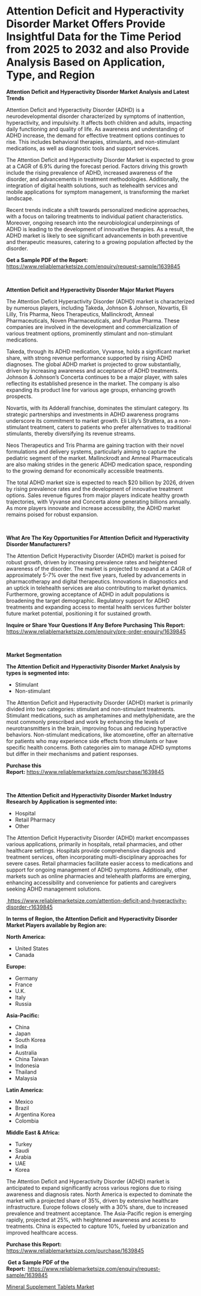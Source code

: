 <p><h1>Attention Deficit and Hyperactivity Disorder Market Offers Provide Insightful Data for the Time Period from 2025 to 2032 and also Provide Analysis Based on Application, Type, and Region</h1></p><p><strong>Attention Deficit and Hyperactivity Disorder Market Analysis and Latest Trends</strong></p>
<p><p>Attention Deficit and Hyperactivity Disorder (ADHD) is a neurodevelopmental disorder characterized by symptoms of inattention, hyperactivity, and impulsivity. It affects both children and adults, impacting daily functioning and quality of life. As awareness and understanding of ADHD increase, the demand for effective treatment options continues to rise. This includes behavioral therapies, stimulants, and non-stimulant medications, as well as diagnostic tools and support services.</p><p>The Attention Deficit and Hyperactivity Disorder Market is expected to grow at a CAGR of 6.9% during the forecast period. Factors driving this growth include the rising prevalence of ADHD, increased awareness of the disorder, and advancements in treatment methodologies. Additionally, the integration of digital health solutions, such as telehealth services and mobile applications for symptom management, is transforming the market landscape. </p><p>Recent trends indicate a shift towards personalized medicine approaches, with a focus on tailoring treatments to individual patient characteristics. Moreover, ongoing research into the neurobiological underpinnings of ADHD is leading to the development of innovative therapies. As a result, the ADHD market is likely to see significant advancements in both preventive and therapeutic measures, catering to a growing population affected by the disorder.</p></p>
<p><strong>Get a Sample PDF of the Report:&nbsp;</strong> <a href="https://www.reliablemarketsize.com/enquiry/request-sample/1639845?utm_campaign=1885&utm_medium=2&utm_source=Github&utm_content=ia&utm_term=08032025&utm_id=attention-deficit-and-hyperactivity-disorder">https://www.reliablemarketsize.com/enquiry/request-sample/1639845</a></p>
<p>&nbsp;</p>
<p><strong>Attention Deficit and Hyperactivity Disorder Major Market Players</strong></p>
<p><p>The Attention Deficit Hyperactivity Disorder (ADHD) market is characterized by numerous players, including Takeda, Johnson & Johnson, Novartis, Eli Lilly, Tris Pharma, Neos Therapeutics, Mallinckrodt, Amneal Pharmaceuticals, Noven Pharmaceuticals, and Purdue Pharma. These companies are involved in the development and commercialization of various treatment options, prominently stimulant and non-stimulant medications.</p><p>Takeda, through its ADHD medication, Vyvanse, holds a significant market share, with strong revenue performance supported by rising ADHD diagnoses. The global ADHD market is projected to grow substantially, driven by increasing awareness and acceptance of ADHD treatments. Johnson & Johnson’s Concerta continues to be a major player, with sales reflecting its established presence in the market. The company is also expanding its product line for various age groups, enhancing growth prospects.</p><p>Novartis, with its Adderall franchise, dominates the stimulant category. Its strategic partnerships and investments in ADHD awareness programs underscore its commitment to market growth. Eli Lilly’s Strattera, as a non-stimulant treatment, caters to patients who prefer alternatives to traditional stimulants, thereby diversifying its revenue streams.</p><p>Neos Therapeutics and Tris Pharma are gaining traction with their novel formulations and delivery systems, particularly aiming to capture the pediatric segment of the market. Mallinckrodt and Amneal Pharmaceuticals are also making strides in the generic ADHD medication space, responding to the growing demand for economically accessible treatments.</p><p>The total ADHD market size is expected to reach $20 billion by 2026, driven by rising prevalence rates and the development of innovative treatment options. Sales revenue figures from major players indicate healthy growth trajectories, with Vyvanse and Concerta alone generating billions annually. As more players innovate and increase accessibility, the ADHD market remains poised for robust expansion.</p></p>
<p>&nbsp;</p>
<p><strong>What Are The Key Opportunities For Attention Deficit and Hyperactivity Disorder Manufacturers?</strong></p>
<p><p>The Attention Deficit Hyperactivity Disorder (ADHD) market is poised for robust growth, driven by increasing prevalence rates and heightened awareness of the disorder. The market is projected to expand at a CAGR of approximately 5-7% over the next five years, fueled by advancements in pharmacotherapy and digital therapeutics. Innovations in diagnostics and an uptick in telehealth services are also contributing to market dynamics. Furthermore, growing acceptance of ADHD in adult populations is broadening the target demographic. Regulatory support for ADHD treatments and expanding access to mental health services further bolster future market potential, positioning it for sustained growth.</p></p>
<p><strong>Inquire or Share Your Questions If Any Before Purchasing This Report:</strong> <a href="https://www.reliablemarketsize.com/enquiry/pre-order-enquiry/1639845?utm_campaign=1885&utm_medium=2&utm_source=Github&utm_content=ia&utm_term=08032025&utm_id=attention-deficit-and-hyperactivity-disorder">https://www.reliablemarketsize.com/enquiry/pre-order-enquiry/1639845</a></p>
<p>&nbsp;</p>
<p><strong>Market Segmentation</strong></p>
<p><strong>The Attention Deficit and Hyperactivity Disorder Market Analysis by types is segmented into:</strong></p>
<p><ul><li>Stimulant</li><li>Non-stimulant</li></ul></p>
<p><p>The Attention Deficit and Hyperactivity Disorder (ADHD) market is primarily divided into two categories: stimulant and non-stimulant treatments. Stimulant medications, such as amphetamines and methylphenidate, are the most commonly prescribed and work by enhancing the levels of neurotransmitters in the brain, improving focus and reducing hyperactive behaviors. Non-stimulant medications, like atomoxetine, offer an alternative for patients who may experience side effects from stimulants or have specific health concerns. Both categories aim to manage ADHD symptoms but differ in their mechanisms and patient responses.</p></p>
<p><strong>Purchase this Report:&nbsp;</strong><a href="https://www.reliablemarketsize.com/purchase/1639845?utm_campaign=1885&utm_medium=2&utm_source=Github&utm_content=ia&utm_term=08032025&utm_id=attention-deficit-and-hyperactivity-disorder">https://www.reliablemarketsize.com/purchase/1639845</a></p>
<p>&nbsp;</p>
<p><strong>The Attention Deficit and Hyperactivity Disorder Market Industry Research by Application is segmented into:</strong></p>
<p><ul><li>Hospital</li><li>Retail Pharmacy</li><li>Other</li></ul></p>
<p><p>The Attention Deficit Hyperactivity Disorder (ADHD) market encompasses various applications, primarily in hospitals, retail pharmacies, and other healthcare settings. Hospitals provide comprehensive diagnosis and treatment services, often incorporating multi-disciplinary approaches for severe cases. Retail pharmacies facilitate easier access to medications and support for ongoing management of ADHD symptoms. Additionally, other markets such as online pharmacies and telehealth platforms are emerging, enhancing accessibility and convenience for patients and caregivers seeking ADHD management solutions.</p></p>
<p><a href="https://www.reliablemarketsize.com/attention-deficit-and-hyperactivity-disorder-r1639845?utm_campaign=1885&utm_medium=2&utm_source=Github&utm_content=ia&utm_term=08032025&utm_id=attention-deficit-and-hyperactivity-disorder">&nbsp;https://www.reliablemarketsize.com/attention-deficit-and-hyperactivity-disorder-r1639845</a></p>
<p><strong>In terms of Region, the Attention Deficit and Hyperactivity Disorder Market Players available by Region are:</strong></p>
<p>
    <p> <strong> North America: </strong>
        <ul>
            <li>United States</li>
            <li>Canada</li>
        </ul>
        </p> 
    <p> <strong> Europe: </strong>
        <ul>
            <li>Germany</li>
            <li>France</li>
            <li>U.K.</li>
            <li>Italy</li>
            <li>Russia</li>
        </ul>
        </p> 
    <p> <strong> Asia-Pacific: </strong>
        <ul>
            <li>China</li>
            <li>Japan</li>
            <li>South Korea</li>
            <li>India</li>
            <li>Australia</li>
            <li>China Taiwan</li>
            <li>Indonesia</li>
            <li>Thailand</li>
            <li>Malaysia</li>
        </ul>
        </p> 
    <p> <strong> Latin America: </strong>
        <ul>
            <li>Mexico</li>
            <li>Brazil</li>
            <li>Argentina Korea</li>
            <li>Colombia</li>
        </ul>
        </p> 
    <p> <strong> Middle East & Africa: </strong>
        <ul>
            <li>Turkey</li>
            <li>Saudi</li>
            <li>Arabia</li>
            <li>UAE</li>
            <li>Korea</li>
        </ul>
    </p>
    </p>
<p><p>The Attention Deficit and Hyperactivity Disorder (ADHD) market is anticipated to expand significantly across various regions due to rising awareness and diagnosis rates. North America is expected to dominate the market with a projected share of 35%, driven by extensive healthcare infrastructure. Europe follows closely with a 30% share, due to increased prevalence and treatment acceptance. The Asia-Pacific region is emerging rapidly, projected at 25%, with heightened awareness and access to treatments. China is expected to capture 10%, fueled by urbanization and improved healthcare access.</p></p>
<p><strong>Purchase this Report: </strong><a href="https://www.reliablemarketsize.com/purchase/1639845?utm_campaign=1885&utm_medium=2&utm_source=Github&utm_content=ia&utm_term=08032025&utm_id=attention-deficit-and-hyperactivity-disorder">https://www.reliablemarketsize.com/purchase/1639845</a></p>
<p>&nbsp;<strong>Get a Sample PDF of the Report:&nbsp;&nbsp;</strong><a href="https://www.reliablemarketsize.com/enquiry/request-sample/1639845?utm_campaign=1885&utm_medium=2&utm_source=Github&utm_content=ia&utm_term=08032025&utm_id=attention-deficit-and-hyperactivity-disorder">https://www.reliablemarketsize.com/enquiry/request-sample/1639845</a></p>
<p><strong></strong></p>
<p><p><a href="https://github.com/sofayahoo2023/Market-Research-Report-List-7/blob/main/mineral-supplement-tablets-market.md?utm_campaign=1885&utm_medium=2&utm_source=Github&utm_content=ia&utm_term=08032025&utm_id=attention-deficit-and-hyperactivity-disorder">Mineral Supplement Tablets Market</a></p></p>